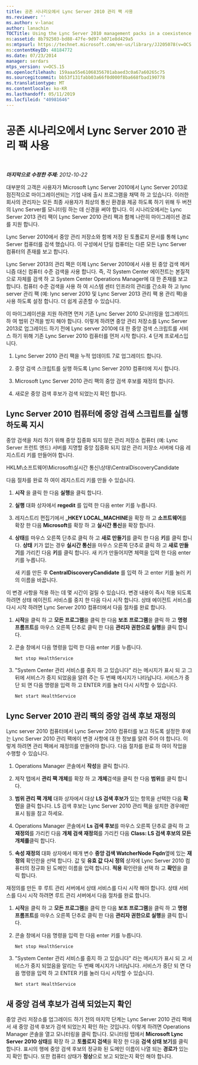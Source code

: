 ```yaml
---
title: 공존 시나리오에서 Lync Server 2010 관리 팩 사용
ms.reviewer: ''
ms.author: v-lanac
author: lanachin
TOCTitle: Using the Lync Server 2010 management packs in a coexistence scenario
ms:assetid: 8b792503-bd88-47fe-9d97-b071e8d429a5
ms:mtpsurl: https://technet.microsoft.com/en-us/library/JJ205078(v=OCS.15)
ms:contentKeyID: 48184772
ms.date: 07/23/2014
manager: serdars
mtps_version: v=OCS.15
ms.openlocfilehash: 159aaa55e61068356701abaed3c0a67a60265c75
ms.sourcegitcommit: bb53f131fabb03a66f0d000f8ba668fbad190778
ms.translationtype: MT
ms.contentlocale: ko-KR
ms.lasthandoff: 05/11/2019
ms.locfileid: "40981646"
---
```

<div data-xmlns="http://www.w3.org/1999/xhtml">

<div class="topic" data-xmlns="http://www.w3.org/1999/xhtml" data-msxsl="urn:schemas-microsoft-com:xslt" data-cs="http://msdn.microsoft.com/en-us/">

<div data-asp="http://msdn2.microsoft.com/asp">

# <a name="using-the-lync-server-2010-management-packs-in-a-coexistence-scenario"></a>공존 시나리오에서 Lync Server 2010 관리 팩 사용

</div>

<div id="mainSection">

<div id="mainBody">

<span> </span>

_**마지막으로 수정한 주제:** 2012-10-22_

대부분의 고객은 사용자가 Microsoft Lync Server 2010에서 Lync Server 2013로 점진적으로 마이그레이션되는 기업 내에 출시 프로그램을 채택 하 고 있습니다. 이러한 회사의 관리자는 모든 최종 사용자가 최상의 통신 환경을 제공 하도록 하기 위해 두 버전의 Lync Server를 모니터링 하는 데 신경을 써야 합니다. 이 시나리오에서는 Lync Server 2013 관리 팩이 Lync Server 2010 관리 팩과 함께 나란히 마이그레이션 경로를 지원 합니다.

Lync Server 2010에서 중앙 관리 저장소와 함께 저장 된 토폴로지 문서를 통해 Lync Server 컴퓨터를 검색 했습니다. 이 구성에서 단일 컴퓨터는 다른 모든 Lync Server 컴퓨터의 존재를 보고 합니다.

Lync Server 2013의 관리 팩은 이제 Lync Server 2010에서 사용 된 중앙 검색 메커니즘 대신 컴퓨터 수준 검색을 사용 합니다. 즉, 각 System Center 에이전트는 본질적으로 자체를 검색 하 고 System Center Operations Manager에 대 한 존재를 보고 합니다. 컴퓨터 수준 검색을 사용 하 여 시스템 센터 인프라의 관리를 간소화 하 고 lync server 관리 팩 (예: lync server 2010 및 Lync Server 2013 관리 팩 용 관리 팩)을 사용 하도록 설정 합니다. 더 쉽게 공존할 수 있습니다.

이 마이그레이션을 지원 하려면 먼저 기존 Lync Server 2010 모니터링을 업그레이드 하 여 범위 간격을 방지 해야 합니다. 이렇게 하려면 중앙 관리 저장소를 Lync Server 2013로 업그레이드 하기 전에 Lync server 2010에 대 한 중앙 검색 스크립트를 서비스 하기 위해 기존 Lync Server 2010 컴퓨터를 먼저 시작 합니다. 4 단계 프로세스입니다.

1.  Lync Server 2010 관리 팩을 누적 업데이트 7로 업그레이드 합니다.

2.  중앙 검색 스크립트를 실행 하도록 Lync Server 2010 컴퓨터에 지시 합니다.

3.  Microsoft Lync Server 2010 관리 팩의 중앙 검색 후보를 재정의 합니다.

4.  새로운 중앙 검색 후보가 검색 되었는지 확인 합니다.

<div>

## <a name="instructing-a-lync-server-2010-computer-to-run-the-central-discovery-script"></a>Lync Server 2010 컴퓨터에 중앙 검색 스크립트를 실행 하도록 지시

중앙 검색을 처리 하기 위해 중앙 집중화 되지 않은 관리 저장소 컴퓨터 (예: Lync Server 프런트 엔드) 서버를 지명할 중앙 집중화 되지 않은 관리 저장소 서버에 다음 레지스트리 키를 만들어야 합니다.

HKLM\\소프트웨어\\Microsoft\\실시간 통신\\상태\\CentralDiscoveryCandidate

다음 절차를 완료 하 여이 레지스트리 키를 만들 수 있습니다.

1.  **시작** 을 클릭 한 다음 **실행**을 클릭 합니다.

2.  **실행** 대화 상자에서 **regedit** 를 입력 한 다음 enter 키를 누릅니다.

3.  레지스트리 편집기에서 **\_HKEY LOCAL\_MACHINE**을 확장 하 고 **소프트웨어**를 확장 한 다음 **Microsoft**를 확장 하 고 **실시간 통신**을 확장 합니다.

4.  **상태**를 마우스 오른쪽 단추로 클릭 하 고 **새로 만들기**를 클릭 한 다음 **키**를 클릭 합니다. **상태** 키가 없는 경우 **실시간 통신**을 마우스 오른쪽 단추로 클릭 하 고 **새로 만들기**를 가리킨 다음 **키**를 클릭 합니다. 새 키가 만들어지면 체력을 입력 한 다음 enter 키를 누릅니다.
    
    새 키를 만든 후 **CentralDiscoveryCandidate** 를 입력 하 고 enter 키를 눌러 키의 이름을 바꿉니다.

이 변경 사항을 적용 하는 데 몇 시간이 걸릴 수 있습니다. 변경 내용이 즉시 적용 되도록 하려면 상태 에이전트 서비스를 중지 한 다음 다시 시작 합니다. 상태 에이전트 서비스를 다시 시작 하려면 Lync Server 2010 컴퓨터에서 다음 절차를 완료 합니다.

1.  **시작**을 클릭 하 고 **모든 프로그램**을 클릭 한 다음 **보조 프로그램**을 클릭 하 고 **명령 프롬프트**를 마우스 오른쪽 단추로 클릭 한 다음 **관리자 권한으로 실행**을 클릭 합니다.

2.  콘솔 창에서 다음 명령을 입력 한 다음 enter 키를 누릅니다.
    
        Net stop HealthService

3.  "System Center 관리 서비스를 중지 하 고 있습니다" 라는 메시지가 표시 되 고 그 뒤에 서비스가 중지 되었음을 알려 주는 두 번째 메시지가 나타납니다. 서비스가 중단 되 면 다음 명령을 입력 하 고 ENTER 키를 눌러 다시 시작할 수 있습니다.
    
        Net start HealthService

</div>

<div>

## <a name="overriding-the-central-discovery-candidate-in-the-lync-server-2010-management-pack"></a>Lync Server 2010 관리 팩의 중앙 검색 후보 재정의

Lync server 2010 컴퓨터에서 Lync Server 2010 컴퓨터를 보고 하도록 설정한 후에는 Lync Server 2010 관리 팩에이 변경 사항에 대 한 정보를 알려 주어 야 합니다. 이렇게 하려면 관리 팩에서 재정의를 만들어야 합니다. 다음 절차를 완료 하 여이 작업을 수행할 수 있습니다.

1.  Operations Manager 콘솔에서 **작성**을 클릭 합니다.

2.  제작 탭에서 **관리 팩 개체**를 확장 하 고 **개체**검색을 클릭 한 다음 **범위**를 클릭 합니다.

3.  **범위 관리 팩 개체** 대화 상자에서 대상 **LS 검색 후보가** 있는 항목을 선택한 다음 **확인**을 클릭 합니다. LS 검색 후보는 Lync Server 2010 관리 팩을 설치한 경우에만 표시 됨을 참고 하세요.

4.  Operations Manager 콘솔에서 **Ls 검색 후보**를 마우스 오른쪽 단추로 클릭 하 고 **재정의**를 가리킨 다음 **개체 검색 재정의**를 가리킨 다음 **Class: LS 검색 후보의 모든 개체를**클릭 합니다.

5.  **속성 재정의** 대화 상자에서 매개 변수 **중앙 검색 WatcherNode Fqdn**옆에 있는 **재정의** 확인란을 선택 합니다. 값 및 **유효 값** **다시 정의** 상자에 Lync Server 2010 컴퓨터의 정규화 된 도메인 이름을 입력 합니다. **적용** 확인란을 선택 하 고 **확인**을 클릭 합니다.

재정의를 만든 후 루트 관리 서버에서 상태 서비스를 다시 시작 해야 합니다. 상태 서비스를 다시 시작 하려면 루트 관리 서버에서 다음 절차를 완료 합니다.

1.  **시작**을 클릭 하 고 **모든 프로그램**을 클릭 한 다음 **보조 프로그램**을 클릭 하 고 **명령 프롬프트**를 마우스 오른쪽 단추로 클릭 한 다음 **관리자 권한으로 실행**을 클릭 합니다.

2.  콘솔 창에서 다음 명령을 입력 한 다음 enter 키를 누릅니다.
    
        Net stop HealthService

3.  "System Center 관리 서비스를 중지 하 고 있습니다" 라는 메시지가 표시 되 고 서비스가 중지 되었음을 알리는 두 번째 메시지가 나타납니다. 서비스가 중단 되 면 다음 명령을 입력 하 고 ENTER 키를 눌러 다시 시작할 수 있습니다.
    
        Net start HealthService

</div>

<div>

## <a name="verifying-that-the-new-central-discovery-candidate-was-discovered"></a>새 중앙 검색 후보가 검색 되었는지 확인

중앙 관리 저장소를 업그레이드 하기 전의 마지막 단계는 Lync Server 2010 관리 팩에서 새 중앙 검색 후보가 검색 되었는지 확인 하는 것입니다. 이렇게 하려면 Operations Manager 콘솔을 열고 모니터링을 클릭 합니다. 모니터링 탭에서 **Microsoft Lync Server 2010 상태**를 확장 하 고 **토폴로지 검색**을 확장 한 다음 **검색 상태 보기**를 클릭 합니다. 표시의 행에 중앙 검색 후보의 정규화 된 도메인 이름이 나열 되는 **경로가** 있는지 확인 합니다. 또한 컴퓨터 상태가 **정상**으로 보고 되었는지 확인 해야 합니다.

</div>

</div>

<span> </span>

</div>

</div>

</div>

